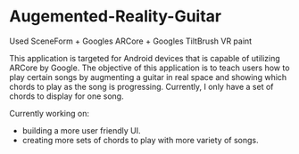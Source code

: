 # Augemented-Reality-Guitar
Used SceneForm + Googles ARCore + Googles TiltBrush VR paint 


This application is targeted for Android devices that is capable of utilizing ARCore by Google. The objective of this application 
is to teach users how to play certain songs by augmenting a guitar in real space and showing which chords to play
as the song is progressing. Currently, I only have a set of chords to display for one song. 

Currently working on:
  - building a more user friendly UI.
  - creating more sets of chords to play with more variety of songs.

